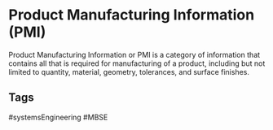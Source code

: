 # Product Manufacturing Information (PMI)

Product Manufacturing Information or PMI is a category of information that contains all that is required for manufacturing of a product, including but not limited to quantity, material, geometry, tolerances, and surface finishes. 

## Tags
#systemsEngineering #MBSE
